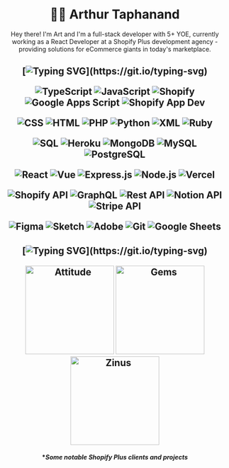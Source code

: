 
<h1 align='center'>👨‍🎨 Arthur Taphanand </h1>

<p align='center'>
Hey there! I'm Art and I'm a full-stack developer with 5+ YOE, currently working as a React Developer at a Shopify Plus development agency - providing solutions for eCommerce giants in today's marketplace. 
</p>


<h2 align='center'>
  
  [![Typing SVG](https://readme-typing-svg.herokuapp.com?color=8071a8&size=40&multiline=true&lines=🖌️+Tech+%26+Tools:)](https://git.io/typing-svg)  
  
<p align='center'>
  <img alt="TypeScript" src="https://img.shields.io/badge/TypeScript-007ACC.svg?logo=typescript&logoColor=white">
  <img alt="JavaScript" src="https://img.shields.io/badge/JavaScript-F7DF1E.svg?logo=javascript&logoColor=black">
  <img alt="Shopify" src="https://img.shields.io/badge/Shopify%20Liquid-96BF48.svg?logo=shopify&logoColor=white">
  <img alt="Google Apps Script" src="https://custom-icon-badges.demolab.com/badge/Google%20Apps%20Script-02569B.svg?logo=gs&logoColor=white">
  <img alt="Shopify App Dev" src="https://img.shields.io/badge/Shopify%20App%20Dev-96BF48.svg?logo=shopify&logoColor=white">
</p>

<p align='center'>
  <img alt="CSS" src="https://img.shields.io/badge/CSS-1572B6.svg?logo=css3&logoColor=white">
  <img alt="HTML" src="https://img.shields.io/badge/HTML-E34F26.svg?logo=html5&logoColor=white">
  <img alt="PHP" src="https://img.shields.io/badge/PHP-777BB4.svg?logo=php&logoColor=white">
  <img alt="Python" src="https://img.shields.io/badge/Python-14354C.svg?logo=python&logoColor=white">
  <img alt="XML" src="https://img.shields.io/badge/xml-e0982c.svg?logo=xml&logoColor=white">
  <img alt="Ruby" src="https://img.shields.io/badge/ruby-ae1401.svg?logo=ruby&logoColor=white">
</p>

<p align='center'> 
  <img alt="SQL" src="https://custom-icon-badges.demolab.com/badge/SQL-025E8C.svg?logo=database&logoColor=white">
  <img alt="Heroku" src="https://img.shields.io/badge/Heroku-430098.svg?logo=heroku&logoColor=white">
  <img alt="MongoDB" src ="https://img.shields.io/badge/MongoDB-4ea94b.svg?logo=mongodb&logoColor=white">
  <img alt="MySQL" src="https://img.shields.io/badge/MySQL-00f.svg?logo=mysql&logoColor=white">
  <img alt="PostgreSQL" src ="https://img.shields.io/badge/PostgreSQL-316192.svg?logo=postgresql&logoColor=white">
 </p>
 
<p align='center'>
  <img alt="React" src="https://img.shields.io/badge/React-20232a.svg?logo=react&logoColor=%2361DAFB">
  <img alt="Vue" src="https://img.shields.io/badge/Vue-20232a.svg?logo=vue.js&logoColor=%41b883">
  <img alt="Express.js" src="https://img.shields.io/badge/Express.js-404d59.svg?logo=express&logoColor=white">
  <img alt="Node.js" src="https://img.shields.io/badge/Node.js-43853D.svg?logo=node.js&logoColor=white">
  <img alt="Vercel" src="https://img.shields.io/badge/Vercel-000000.svg?logo=vercel&logoColor=white">
</p>

<p align='center'>
  <img alt="Shopify API" src="https://img.shields.io/badge/ShopifyAPI-96BF48.svg?logo=shopify&logoColor=white">
  <img alt="GraphQL" src="https://img.shields.io/badge/GraphQL-de33a6.svg?logo=graphql&logoColor=white">
  <img alt="Rest API" src="https://img.shields.io/badge/REST%20API-01b5e6.svg?logo=rest&logoColor=white">
  <img alt="Notion API" src="https://img.shields.io/badge/NotionAPI-010101.svg?logo=notion&logoColor=white">
  <img alt="Stripe API" src="https://img.shields.io/badge/StripeAPI-010101.svg?logo=stripe&logoColor=white">
</p>

<p align='center'>
  <img alt="Figma" src="https://img.shields.io/badge/Figma-FF0000.svg?logo=figma&logoColor=white">
  <img alt="Sketch" src="https://img.shields.io/badge/Sketch-f5a800.svg?logo=sketch&logoColor=white">
  <img alt="Adobe" src="https://img.shields.io/badge/Adobe%20XD-FF0000.svg?logo=adobe&logoColor=white">
  <img alt="Git" src="https://img.shields.io/badge/Git-F05033.svg?logo=git&logoColor=white">
  <img alt="Google Sheets" src="https://img.shields.io/badge/Google%20Sheets%20Automation-34A853.svg?logo=google%20sheets&logoColor=white">
</p>

<h2 align='center'>
 
 [![Typing SVG](https://readme-typing-svg.herokuapp.com?color=8071a8&size=40&multiline=true&lines=🎨Art+Gallery:)](https://git.io/typing-svg) 

 <img alt="Attitude" src="" width='200px' height='200px'>
 <img alt="Gems" src="" width='200px' height='200px'>
 <img alt="Zinus" src="" width='200px' height='200px'>


<h4 align='center'> 
  
  **Some notable Shopify Plus clients and projects*  </h4>
  
